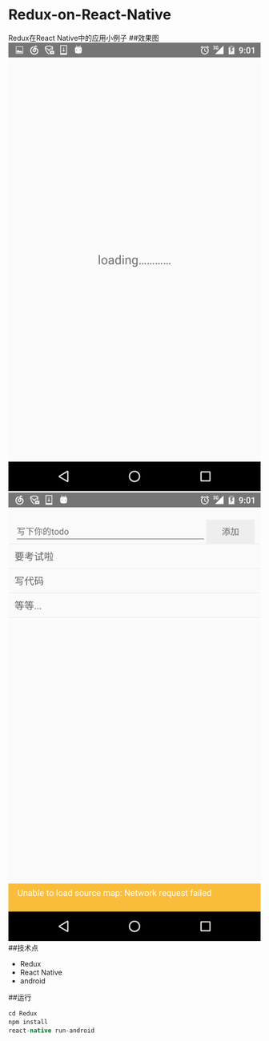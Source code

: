 # Redux-on-React-Native
Redux在React Native中的应用小例子
##效果图
![start](https://github.com/reallin/Redux-on-React-Native/blob/master/redux1.png)
![start](https://github.com/reallin/Redux-on-React-Native/blob/master/redux2.png)
##技术点
* Redux
* React Native
* android

##运行
```java
cd Redux
npm install
react-native run-android
```
